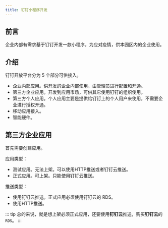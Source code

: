 ```yaml
---
title: 钉钉小程序开发
---
```


## 前言
企业内部有需求基于钉钉开发一款小程序，为应对疫情，供本园区内的企业使用。

## 介绍
钉钉开放平台分为 5 个部分可供接入。
- 企业内部应用。供开发的企业内部使用，由管理员进行配置和开通。
- 第三方企业应用。开发到应用市场，可供其它使用钉钉的组织使用。
- 第三方个人应用。个人应用主要是提供给钉钉上的个人用户来使用，不需要企业进行授权开通。
- 移动应用接入。
- 智能硬件。

## 第三方企业应用
首先需要创建应用。

应用类型：
- 测试应用。无法上架。可以使用HTTP推送或者钉钉云推送。
- 正式应用。可上架。只能使用钉钉云推送。

推送类型：
- 使用钉钉云推送。正式应用必须使用钉钉云的 RDS。
- 使用HTTP推送。

::: tip
总的来说，就是想上架必须正式应用，还要使用**钉钉云**推送，购买**钉钉云**的`RDS`。
:::

